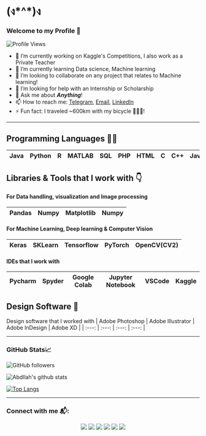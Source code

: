 # (ง\*^*)ง
### Welcome to my Profile 👋

![Profile Views](https://komarev.com/ghpvc/?username=AbdallahMH&color=blue)



- 🔭 I’m currently working on Kaggle's Competitions, I also work as a Private Teacher
- 🌱 I’m currently learning Data science, Machine learning
- 👯 I’m looking to collaborate on any project that relates to Machine learning!
- 🤔 I’m looking for help with an Internship or Scholarship
- 💬 Ask me about ***Anything***!
- 📫 How to reach me: <a href="https://t.me/DelightfulMiracle">Telegram</a>, <a href="mailto:abdallahhezam1@gmail.com">Email</a>, <a href="https://www.linkedin.com/in/abdullah-hezam/">LinkedIn</a>
- ⚡ Fun fact: I traveled ~600km with my bicycle 🚴🏻‍♂️!

---

## Programming Languages :man_technologist:
| Java | Python | R | MATLAB | SQL | PHP | HTML | C | C++ | JavaScript |
| :---: | :---: | :---: | :---: | :---: | :---: | :---: | :---: | :---: | :---: |

## Libraries & Tools that I work with 👇

#### For Data handling, visualization and Image processing
| Pandas | Numpy  | Matplotlib | Numpy |
| :---: | :---: | :---: | :---: |

#### For Machine Learning, Deep learning & Computer Vision
| Keras | SKLearn | Tensorflow | PyTorch | OpenCV(CV2) |
| :---: | :---: | :---: | :---: | :---: |

#### IDEs that I work with
| Pycharm | Spyder | Google Colab | Jupyter Notebook | VSCode | Kaggle
| :---: | :---: | :---: | :---: | :---: | :---: |


## Design Software 🎨
Design software that I worked with
| Adobe Photoshop | Adobe Illustrator  | Adobe InDesign | Adobe XD |
| :---: | :---: | :---: | :---: |

---

### GitHub Stats📈

<img alt="GitHub followers" src="https://img.shields.io/github/followers/AbdallahMH?style=social"> 

![Abdllah's github stats](https://github-readme-stats.vercel.app/api?username=AbdallahMH&show_icons=true&theme=dark)

[![Top Langs](https://github-readme-stats.vercel.app/api/top-langs/?username=AbdallahMH&layout=compact&show_icons=true&theme=dark)](https://github.com/anuraghazra/github-readme-stats)

---

### Connect with me 📬:

<p align="center">
<a href="https://twitter.com/abdallahhezam1"><img src="https://img.shields.io/badge/Twitter-1DA1F2?style=for-the-badge&logo=twitter&logoColor=white" /></a>
<a href="https://www.kaggle.com/abdallahhezam"><img src="https://img.shields.io/badge/Kaggle-20BEFF?style=for-the-badge&logo=Kaggle&logoColor=white" /></a>
<a href="https://www.linkedin.com/in/abdullah-hezam/"><img src="https://img.shields.io/badge/LinkedIn-0077B5?style=for-the-badge&logo=linkedin&logoColor=white" /></a>
<a href="https://t.me/delightfulmiracle"><img src="https://img.shields.io/badge/Telegram-2CA5E0?style=for-the-badge&logo=telegram&logoColor=white" /></a>
<a href="https://www.deviantart.com/sofrex/"><img src="https://img.shields.io/badge/DeviantArt-05CC47?style=for-the-badge&logo=deviantart&logoColor=white" /></a>
<a href="mailto:abdallahhezam1@gmail.com/"><img src="https://img.shields.io/badge/Gmail-D14836?style=for-the-badge&logo=gmail&logoColor=white" /></a>

</p>

